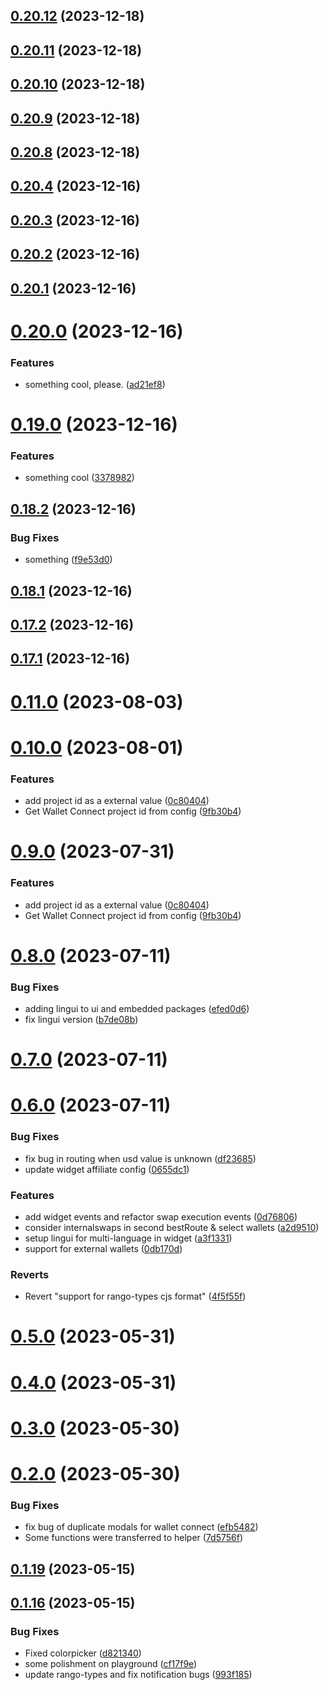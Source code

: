 ## [0.20.12](https://github.com/yeager-eren/rango-client/compare/widget-embedded@0.20.11...widget-embedded@0.20.12) (2023-12-18)



## [0.20.11](https://github.com/yeager-eren/rango-client/compare/widget-embedded@0.20.10...widget-embedded@0.20.11) (2023-12-18)



## [0.20.10](https://github.com/yeager-eren/rango-client/compare/widget-embedded@0.20.9...widget-embedded@0.20.10) (2023-12-18)



## [0.20.9](https://github.com/yeager-eren/rango-client/compare/widget-embedded@0.20.8...widget-embedded@0.20.9) (2023-12-18)



## [0.20.8](https://github.com/yeager-eren/rango-client/compare/widget-embedded@0.20.7...widget-embedded@0.20.8) (2023-12-18)



## [0.20.4](https://github.com/yeager-eren/rango-client/compare/widget-embedded@0.20.3...widget-embedded@0.20.4) (2023-12-16)



## [0.20.3](https://github.com/yeager-eren/rango-client/compare/widget-embedded@0.20.2...widget-embedded@0.20.3) (2023-12-16)



## [0.20.2](https://github.com/yeager-eren/rango-client/compare/widget-embedded@0.20.1...widget-embedded@0.20.2) (2023-12-16)



## [0.20.1](https://github.com/yeager-eren/rango-client/compare/widget-embedded@0.20.0...widget-embedded@0.20.1) (2023-12-16)



# [0.20.0](https://github.com/yeager-eren/rango-client/compare/widget-embedded@0.19.0...widget-embedded@0.20.0) (2023-12-16)


### Features

* something cool, please. ([ad21ef8](https://github.com/yeager-eren/rango-client/commit/ad21ef880af274ba131c7402a0688a243d062ad3))



# [0.19.0](https://github.com/yeager-eren/rango-client/compare/widget-embedded@0.18.2...widget-embedded@0.19.0) (2023-12-16)


### Features

* something cool ([3378982](https://github.com/yeager-eren/rango-client/commit/33789821504250e726ba8b3217f969436f617854))



## [0.18.2](https://github.com/yeager-eren/rango-client/compare/widget-embedded@0.18.1...widget-embedded@0.18.2) (2023-12-16)


### Bug Fixes

* something ([f9e53d0](https://github.com/yeager-eren/rango-client/commit/f9e53d061281f1d38e4970c3758efc8e7554ad8f))



## [0.18.1](https://github.com/yeager-eren/rango-client/compare/widget-embedded@0.17.3...widget-embedded@0.18.1) (2023-12-16)



## [0.17.2](https://github.com/yeager-eren/rango-client/compare/widget-embedded@0.17.1-next.122...widget-embedded@0.17.2) (2023-12-16)



## [0.17.1](https://github.com/yeager-eren/rango-client/compare/widget-embedded@0.18.0...widget-embedded@0.17.1) (2023-12-16)



# [0.11.0](https://github.com/rango-exchange/rango-client/compare/widget-embedded@0.10.0...widget-embedded@0.11.0) (2023-08-03)



# [0.10.0](https://github.com/rango-exchange/rango-client/compare/widget-embedded@0.8.0...widget-embedded@0.10.0) (2023-08-01)


### Features

* add project id as a external value ([0c80404](https://github.com/rango-exchange/rango-client/commit/0c80404a8cacb6c5b0338dea1e416b0b11db254b))
* Get Wallet Connect project id from config ([9fb30b4](https://github.com/rango-exchange/rango-client/commit/9fb30b4b1a83e2005bbf42553298f24b1e278e1c))



# [0.9.0](https://github.com/rango-exchange/rango-client/compare/widget-embedded@0.8.0...widget-embedded@0.9.0) (2023-07-31)


### Features

* add project id as a external value ([0c80404](https://github.com/rango-exchange/rango-client/commit/0c80404a8cacb6c5b0338dea1e416b0b11db254b))
* Get Wallet Connect project id from config ([9fb30b4](https://github.com/rango-exchange/rango-client/commit/9fb30b4b1a83e2005bbf42553298f24b1e278e1c))



# [0.8.0](https://github.com/rango-exchange/rango-client/compare/widget-embedded@0.7.0...widget-embedded@0.8.0) (2023-07-11)


### Bug Fixes

* adding lingui to ui and embedded packages ([efed0d6](https://github.com/rango-exchange/rango-client/commit/efed0d6da437bfd472f26a280adc55da1151966a))
* fix lingui version ([b7de08b](https://github.com/rango-exchange/rango-client/commit/b7de08b457314192665b9d3afa809e63ecd311a8))



# [0.7.0](https://github.com/rango-exchange/rango-client/compare/widget-embedded@0.6.0...widget-embedded@0.7.0) (2023-07-11)



# [0.6.0](https://github.com/rango-exchange/rango-client/compare/widget-embedded@0.5.0...widget-embedded@0.6.0) (2023-07-11)


### Bug Fixes

* fix bug in routing when usd value is unknown ([df23685](https://github.com/rango-exchange/rango-client/commit/df23685d63de6dbe5a3e591ef619d845573e0657))
* update widget affiliate config ([0655dc1](https://github.com/rango-exchange/rango-client/commit/0655dc1949e6e8a9b1efacb71e3f66ac3d1e30fb))


### Features

* add widget events and refactor swap execution events ([0d76806](https://github.com/rango-exchange/rango-client/commit/0d7680693dd77439de38cd0b20f263f6ae8cceb0))
* consider internalswaps in second bestRoute & select wallets ([a2d9510](https://github.com/rango-exchange/rango-client/commit/a2d9510288b534e03d6cf2ee3ed60b895607323f))
* setup lingui for multi-language in widget ([a3f1331](https://github.com/rango-exchange/rango-client/commit/a3f1331def487989a5717335b062dd9ef45876ad))
* support for external wallets ([0db170d](https://github.com/rango-exchange/rango-client/commit/0db170d28b7052e5a750d270549d9550c52789de))


### Reverts

* Revert "support for rango-types cjs format" ([4f5f55f](https://github.com/rango-exchange/rango-client/commit/4f5f55f96e8daa329588b932b19c291c30f339c4))



# [0.5.0](https://github.com/rango-exchange/rango-client/compare/widget-embedded@0.4.0...widget-embedded@0.5.0) (2023-05-31)



# [0.4.0](https://github.com/rango-exchange/rango-client/compare/widget-embedded@0.3.0...widget-embedded@0.4.0) (2023-05-31)



# [0.3.0](https://github.com/rango-exchange/rango-client/compare/widget-embedded@0.2.0...widget-embedded@0.3.0) (2023-05-30)



# [0.2.0](https://github.com/rango-exchange/rango-client/compare/widget-embedded@0.1.19...widget-embedded@0.2.0) (2023-05-30)


### Bug Fixes

* fix bug of duplicate modals for wallet connect ([efb5482](https://github.com/rango-exchange/rango-client/commit/efb54827fd51e6c6c8f42c6abf33c3d7610755e8))
* Some functions were transferred to helper ([7d5756f](https://github.com/rango-exchange/rango-client/commit/7d5756fc476728e84b16300102918542520983a7))



## [0.1.19](https://github.com/rango-exchange/rango-client/compare/widget-embedded@0.1.18...widget-embedded@0.1.19) (2023-05-15)



## [0.1.16](https://github.com/rango-exchange/rango-client/compare/widget-embedded@0.1.15...widget-embedded@0.1.16) (2023-05-15)


### Bug Fixes

* Fixed colorpicker ([d821340](https://github.com/rango-exchange/rango-client/commit/d821340fc3f5df07ccbfc3555ae4d7dba0cad49b))
* some polishment on playground ([cf17f9e](https://github.com/rango-exchange/rango-client/commit/cf17f9e2ac2efc9467c4f550e09eaf19170bbbf0))
* update rango-types and fix notification bugs ([993f185](https://github.com/rango-exchange/rango-client/commit/993f185e0b8c5e5e15a2c65ba2d85d1f9c8daa90))



